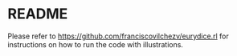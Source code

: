 # README

Please refer to https://github.com/franciscovilchezv/eurydice.rl for instructions on how to run the code with illustrations.
